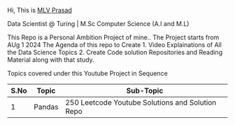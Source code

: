 

Hi, This is [MLV Prasad](https://www.linkedin.com/in/mlvprasadofficial/)

Data Scientist @ Turing | M.Sc Computer Science (A.I and M.L)


This Repo is a Personal Ambition Project of mine.. The Project starts from AUg 1 2024
The Agenda of this repo to Create 
    1. Video Explainations of All the Data Science Topics
    2. Create Code solution Repositories and Reading Material along with that study.

Topics covered under this Youtube Project in Sequence

| S.No | Topic | Sub-Topic |
|----------|----------|----------|
| 1 | Pandas | 250 Leetcode Youtube Solutions and Solution Repo |